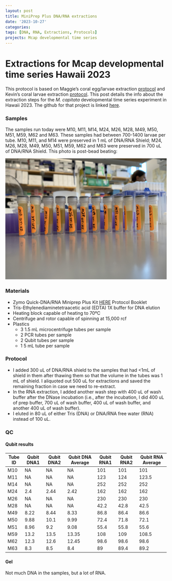 ```yaml
---
layout: post
title: MiniPrep Plus DNA/RNA extractions
date: '2023-10-27'
categories:
tags: [DNA, RNA, Extractions, Protocols]
projects: Mcap developmental time series 
---
```


# Extractions for Mcap developmental time series Hawaii 2023

This protocol is based on Maggie’s coral egg/larvae extraction [protocol](https://meschedl.github.io/MESPutnam_Open_Lab_Notebook/Larvae-Ex-Protocol/) and Kevin’s coral larvae extraction [protocol](https://kevinhwong1.github.io/KevinHWong_Notebook/DNA-RNA-Extractions-on-P.-astreoides-larvae-BEAD-BEATING/). This post details the info about the extraction steps for the *M. capitata* developmental time series experiment in Hawaii 2023. The github for that project is linked [here](https://github.com/JillAshey/Hawaii_Developmental_TimeSeries).  

### Samples 

The samples run today were M10, M11, M14, M24, M26, M28, M49, M50, M51, M59, M62 and M63. These samples had between 700-1400 larvae per tube. M10, M11, and M14 were preserved in 1 mL of DNA/RNA Shield; M24, M26, M28, M49, M50, M51, M59, M62 and M63 were preserved in 700 uL of DNA/RNA Shield. This photo is post-bead beating: 

![](https://raw.githubusercontent.com/JillAshey/JillAshey_Putnam_Lab_Notebook/master/images/DT_mcap2023/samples_20240105.JPG)

### Materials 

- Zymo Quick-DNA/RNA Miniprep Plus Kit [HERE](https://files.zymoresearch.com/protocols/_d7003t_d7003_quick-dna-rna_miniprep_plus_kit.pdf) Protocol Booklet
- Tris-Ethylenediaminetetraacetic acid (EDTA) 1X buffer for DNA elution
- Heating block capable of heating to 70ºC
- Centrifuge and rotor capable of spinning at 15,000 rcf
- Plastics 
	- 3 1.5 mL microcentrifuge tubes per sample
	- 2 PCR tubes per sample
	- 2 Qubit tubes per sample 
	- 1 5 mL tube per sample 

### Protocol

- I added 300 uL of DNA/RNA shield to the samples that had <1mL of shield in them after thawing them so that the volume in the tubes was 1 mL of shield. I aliquoted out 500 uL for extractions and saved the remaining fraction in case we need to re-extract. 
- In the RNA extraction, I added another wash step with 400 uL of wash buffer after the DNase incubation (i.e., after the incubation, I did 400 uL of prep buffer, 700 uL of wash buffer, 400 uL of wash buffer, and another 400 uL of wash buffer).
- I eluted in 80 uL of either Tris (DNA) or DNA/RNA free water (RNA) instead of 100 uL. 

### QC 

#### Qubit results 

| Tube ID | Qubit DNA1 | Qubit DNA2 | Qubit DNA Average | Qubit RNA1 | Qubit RNA2 | Qubit RNA Average |
| ------- | ---------- | ---------- | ----------------- | ---------- | ---------- | ----------------- |
| M10     | NA         | NA         | NA                | 101        | 101        | 101               |
| M11     | NA         | NA         | NA                | 123        | 124        | 123.5             |
| M14     | NA         | NA         | NA                | 252        | 252        | 252               |
| M24     | 2.4        | 2.44       | 2.42              | 162        | 162        | 162               |
| M26     | NA         | NA         | NA                | 230        | 230        | 230               |
| M28     | NA         | NA         | NA                | 42.2       | 42.8       | 42.5              |
| M49     | 8.22       | 8.44       | 8.33              | 86.8       | 86.4       | 86.6              |
| M50     | 9.88       | 10.1       | 9.99              | 72.4       | 71.8       | 72.1              |
| M51     | 8.96       | 9.2        | 9.08              | 55.4       | 55.8       | 55.6              |
| M59     | 13.2       | 13.5       | 13.35             | 108        | 109        | 108.5             |
| M62     | 12.3       | 12.6       | 12.45             | 98.6       | 98.6       | 98.6              |
| M63     | 8.3        | 8.5        | 8.4               | 89         | 89.4       | 89.2              |

#### Gel 


Not much DNA in the samples, but a lot of RNA. 